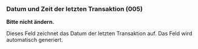 ### Datum und Zeit der letzten Transaktion (005)
**Bitte nicht ändern.**

Dieses Feld zeichnet das Datum der letzten Transaktion auf. Das Feld wird automatisch generiert.
